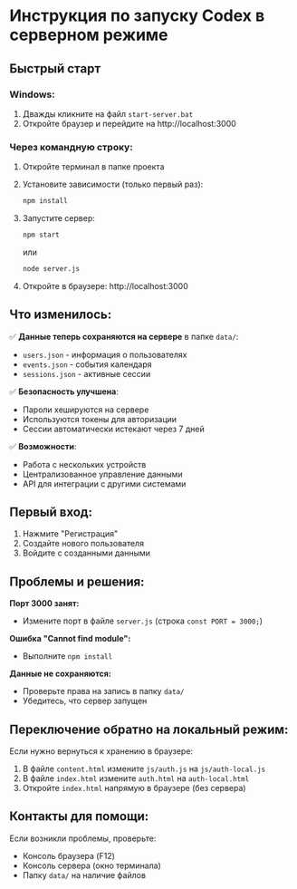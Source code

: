 # Инструкция по запуску Codex в серверном режиме

## Быстрый старт

### Windows:
1. Дважды кликните на файл `start-server.bat`
2. Откройте браузер и перейдите на http://localhost:3000

### Через командную строку:

1. Откройте терминал в папке проекта

2. Установите зависимости (только первый раз):
   ```bash
   npm install
   ```

3. Запустите сервер:
   ```bash
   npm start
   ```
   или
   ```bash
   node server.js
   ```

4. Откройте в браузере: http://localhost:3000

## Что изменилось:

✅ **Данные теперь сохраняются на сервере** в папке `data/`:
- `users.json` - информация о пользователях
- `events.json` - события календаря
- `sessions.json` - активные сессии

✅ **Безопасность улучшена**:
- Пароли хешируются на сервере
- Используются токены для авторизации
- Сессии автоматически истекают через 7 дней

✅ **Возможности**:
- Работа с нескольких устройств
- Централизованное управление данными
- API для интеграции с другими системами

## Первый вход:

1. Нажмите "Регистрация"
2. Создайте нового пользователя
3. Войдите с созданными данными

## Проблемы и решения:

**Порт 3000 занят:**
- Измените порт в файле `server.js` (строка `const PORT = 3000;`)

**Ошибка "Cannot find module":**
- Выполните `npm install`

**Данные не сохраняются:**
- Проверьте права на запись в папку `data/`
- Убедитесь, что сервер запущен

## Переключение обратно на локальный режим:

Если нужно вернуться к хранению в браузере:
1. В файле `content.html` измените `js/auth.js` на `js/auth-local.js`
2. В файле `index.html` измените `auth.html` на `auth-local.html`
3. Откройте `index.html` напрямую в браузере (без сервера)

## Контакты для помощи:

Если возникли проблемы, проверьте:
- Консоль браузера (F12)
- Консоль сервера (окно терминала)
- Папку `data/` на наличие файлов
